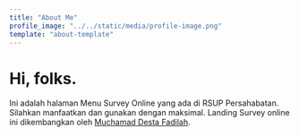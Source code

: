 ```yaml
---
title: "About Me"
profile_image: "../../static/media/profile-image.png"
template: "about-template"
---
```


# Hi, folks.

Ini adalah halaman Menu Survey Online yang ada di RSUP Persahabatan. Silahkan manfaatkan dan gunakan dengan maksimal.
Landing Survey online ini dikembangkan oleh [Muchamad Desta Fadilah](https://topidesta.my.id).